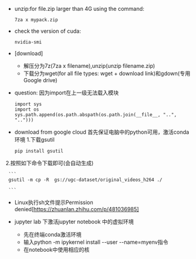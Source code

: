  * unzip:for file.zip larger than 4G using the command:
     ```
     7za x mypack.zip
     ```
  * check the version of cuda:
    ```
    nvidia-smi
    ```
  * [download]
     * 解压分为7z(7za x filename),unzip(unzip filename.zip)
     * 下载分为wget(for all file types: wget + download link)和gdown(专用Google drive)
  * question: 因为import在上一级无法载入模块
     ```
     import sys
     import os
     sys.path.append(os.path.abspath(os.path.join(__file__, "..", "..")))
     ```
  * download from google cloud
  首先保证电脑中的python可用，激活conda 环境
  1.下载gsutil
     
     ```
     pip install gsutil
     ```
  2.按照如下命令下载即可(会自动生成)
     
     ```
     gsutil -m cp -R  gs://ugc-dataset/original_videos_h264 ./

     ```
* Linux执行sh文件提示Permission denied[https://zhuanlan.zhihu.com/p/481036985]

* jupyter lab 下激活jupyter notebook 中的虚拟环境
     * 先在终端conda激活环境
     * 输入python -m ipykernel install --user --name=myenv指令
     * 在notebook中使用相应的核


